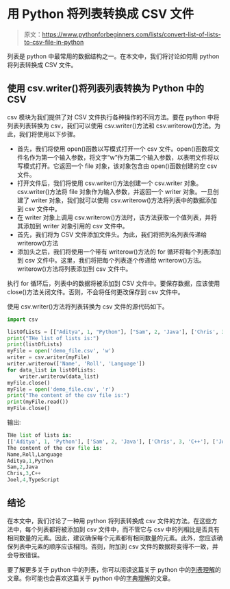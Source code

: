 # 用 Python 将列表转换成 CSV 文件

> 原文：<https://www.pythonforbeginners.com/lists/convert-list-of-lists-to-csv-file-in-python>

列表是 python 中最常用的数据结构之一。在本文中，我们将讨论如何用 python 将列表转换成 CSV 文件。

## 使用 csv.writer()将列表列表转换为 Python 中的 CSV

csv 模块为我们提供了对 CSV 文件执行各种操作的不同方法。要在 python 中将列表列表转换为 csv，我们可以使用 csv.writer()方法和 csv.writerow()方法。为此，我们将使用以下步骤。

*   首先，我们将使用 open()函数以写模式打开一个 csv 文件。open()函数将文件名作为第一个输入参数，将文字“w”作为第二个输入参数，以表明文件将以写模式打开。它返回一个 file 对象，该对象包含由 open()函数创建的空 csv 文件。
*   打开文件后，我们将使用 csv.writer()方法创建一个 csv.writer 对象。csv.writer()方法将 file 对象作为输入参数，并返回一个 writer 对象。一旦创建了 writer 对象，我们就可以使用 csv.writerow()方法将列表中的数据添加到 csv 文件中。
*   在 writer 对象上调用 csv.writerow()方法时，该方法获取一个值列表，并将其添加到 writer 对象引用的 csv 文件中。
*   首先，我们将为 CSV 文件添加文件头。为此，我们将把列名列表传递给 writerow()方法
*   添加头之后，我们将使用一个带有 writerow()方法的 for 循环将每个列表添加到 csv 文件中。这里，我们将把每个列表逐个传递给 writerow()方法。writerow()方法将列表添加到 csv 文件中。

执行 for 循环后，列表中的数据将被添加到 CSV 文件中。要保存数据，应该使用 close()方法关闭文件。否则，不会将任何更改保存到 csv 文件中。

使用 csv.writer()方法将列表转换为 csv 文件的源代码如下。

```py
import csv

listOfLists = [["Aditya", 1, "Python"], ["Sam", 2, 'Java'], ['Chris', 3, 'C++'], ['Joel', 4, 'TypeScript']]
print("THe list of lists is:")
print(listOfLists)
myFile = open('demo_file.csv', 'w')
writer = csv.writer(myFile)
writer.writerow(['Name', 'Roll', 'Language'])
for data_list in listOfLists:
    writer.writerow(data_list)
myFile.close()
myFile = open('demo_file.csv', 'r')
print("The content of the csv file is:")
print(myFile.read())
myFile.close()
```

输出:

```py
THe list of lists is:
[['Aditya', 1, 'Python'], ['Sam', 2, 'Java'], ['Chris', 3, 'C++'], ['Joel', 4, 'TypeScript']]
The content of the csv file is:
Name,Roll,Language
Aditya,1,Python
Sam,2,Java
Chris,3,C++
Joel,4,TypeScript 
```

## 结论

在本文中，我们讨论了一种用 python 将列表转换成 csv 文件的方法。在这些方法中，每个列表都将被添加到 csv 文件中，而不管它与 csv 中的列相比是否具有相同数量的元素。因此，建议确保每个元素都有相同数量的元素。此外，您应该确保列表中元素的顺序应该相同。否则，附加到 csv 文件的数据将变得不一致，并会导致错误。

要了解更多关于 python 中的列表，你可以阅读这篇关于 python 中的[列表理解](https://www.pythonforbeginners.com/basics/list-comprehensions-in-python)的文章。你可能也会喜欢这篇关于 python 中的[字典理解](https://www.pythonforbeginners.com/dictionary/dictionary-comprehension-in-python)的文章。
